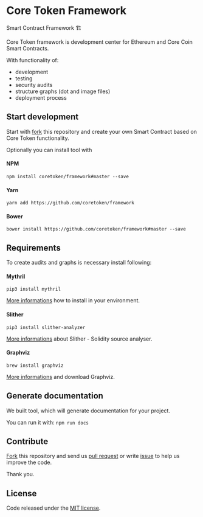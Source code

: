# Core Token Framework
Smart Contract Framework 🏗

Core Token framework is development center for Ethereum and Core Coin Smart Contracts.

With functionality of:
* development
* testing
* security audits
* structure graphs (dot and image files)
* deployment process

## Start development
Start with [fork](https://github.com/coretoken/framework/fork) this repository and create your own Smart Contract based on Core Token functionality.

Optionally you can install tool with
#### NPM
`npm install coretoken/framework#master --save`
#### Yarn
`yarn add https://github.com/coretoken/framework`
#### Bower
`bower install https://github.com/coretoken/framework#master --save`

## Requirements
To create audits and graphs is necessary install following:
#### Mythril
`pip3 install mythril`

[More informations](https://github.com/ConsenSys/mythril-classic/wiki/Installation-and-Setup) how to install in your environment.
#### Slither
`pip3 install slither-analyzer`

[More informations](https://github.com/trailofbits/slither) about Slither - Solidity source analyser.
#### Graphviz
`brew install graphviz`

[More informations](https://www.graphviz.org/download/) and download Graphviz.

## Generate documentation
We built tool, which will generate documentation for your project.

You can run it with:
`npm run docs`

## Contribute
[Fork](https://github.com/coretoken/framework/fork) this repository and send us [pull request](https://github.com/coretoken/framework/compare) or write [issue](https://github.com/coretoken/framework/issues) to help us improve the code.

Thank you.

## License
Code released under the [MIT license](https://github.com/coretoken/framework/blob/master/LICENSE).
